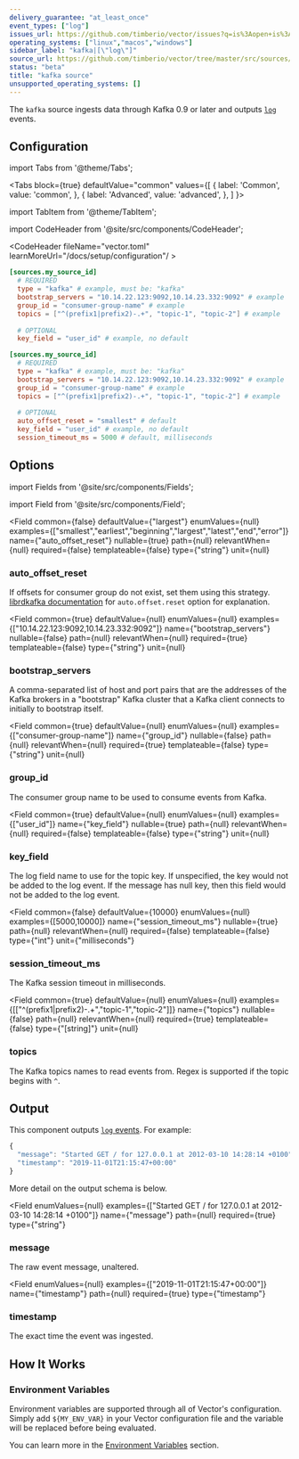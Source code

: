 ```yaml
---
delivery_guarantee: "at_least_once"
event_types: ["log"]
issues_url: https://github.com/timberio/vector/issues?q=is%3Aopen+is%3Aissue+label%3A%22source%3A+kafka%22
operating_systems: ["linux","macos","windows"]
sidebar_label: "kafka|[\"log\"]"
source_url: https://github.com/timberio/vector/tree/master/src/sources/kafka.rs
status: "beta"
title: "kafka source"
unsupported_operating_systems: []
---
```


The `kafka` source ingests data through Kafka 0.9 or later and outputs [`log`][docs.data-model#log] events.

## Configuration

import Tabs from '@theme/Tabs';

<Tabs
  block={true}
  defaultValue="common"
  values={[
    { label: 'Common', value: 'common', },
    { label: 'Advanced', value: 'advanced', },
  ]
}>

import TabItem from '@theme/TabItem';

<TabItem value="common">

import CodeHeader from '@site/src/components/CodeHeader';

<CodeHeader fileName="vector.toml" learnMoreUrl="/docs/setup/configuration"/ >

```toml
[sources.my_source_id]
  # REQUIRED
  type = "kafka" # example, must be: "kafka"
  bootstrap_servers = "10.14.22.123:9092,10.14.23.332:9092" # example
  group_id = "consumer-group-name" # example
  topics = ["^(prefix1|prefix2)-.+", "topic-1", "topic-2"] # example
  
  # OPTIONAL
  key_field = "user_id" # example, no default
```

</TabItem>
<TabItem value="advanced">

<CodeHeader fileName="vector.toml" learnMoreUrl="/docs/setup/configuration" />

```toml
[sources.my_source_id]
  # REQUIRED
  type = "kafka" # example, must be: "kafka"
  bootstrap_servers = "10.14.22.123:9092,10.14.23.332:9092" # example
  group_id = "consumer-group-name" # example
  topics = ["^(prefix1|prefix2)-.+", "topic-1", "topic-2"] # example
  
  # OPTIONAL
  auto_offset_reset = "smallest" # default
  key_field = "user_id" # example, no default
  session_timeout_ms = 5000 # default, milliseconds
```

</TabItem>

</Tabs>

## Options

import Fields from '@site/src/components/Fields';

import Field from '@site/src/components/Field';

<Fields filters={true}>


<Field
  common={false}
  defaultValue={"largest"}
  enumValues={null}
  examples={["smallest","earliest","beginning","largest","latest","end","error"]}
  name={"auto_offset_reset"}
  nullable={true}
  path={null}
  relevantWhen={null}
  required={false}
  templateable={false}
  type={"string"}
  unit={null}
  >

### auto_offset_reset

If offsets for consumer group do not exist, set them using this strategy. [librdkafka documentation][urls.lib_rdkafka_config] for `auto.offset.reset` option for explanation.


</Field>


<Field
  common={true}
  defaultValue={null}
  enumValues={null}
  examples={["10.14.22.123:9092,10.14.23.332:9092"]}
  name={"bootstrap_servers"}
  nullable={false}
  path={null}
  relevantWhen={null}
  required={true}
  templateable={false}
  type={"string"}
  unit={null}
  >

### bootstrap_servers

A comma-separated list of host and port pairs that are the addresses of the Kafka brokers in a "bootstrap" Kafka cluster that a Kafka client connects to initially to bootstrap itself.


</Field>


<Field
  common={true}
  defaultValue={null}
  enumValues={null}
  examples={["consumer-group-name"]}
  name={"group_id"}
  nullable={false}
  path={null}
  relevantWhen={null}
  required={true}
  templateable={false}
  type={"string"}
  unit={null}
  >

### group_id

The consumer group name to be used to consume events from Kafka.



</Field>


<Field
  common={true}
  defaultValue={null}
  enumValues={null}
  examples={["user_id"]}
  name={"key_field"}
  nullable={true}
  path={null}
  relevantWhen={null}
  required={false}
  templateable={false}
  type={"string"}
  unit={null}
  >

### key_field

The log field name to use for the topic key. If unspecified, the key would not be added to the log event. If the message has null key, then this field would not be added to the log event.


</Field>


<Field
  common={false}
  defaultValue={10000}
  enumValues={null}
  examples={[5000,10000]}
  name={"session_timeout_ms"}
  nullable={true}
  path={null}
  relevantWhen={null}
  required={false}
  templateable={false}
  type={"int"}
  unit={"milliseconds"}
  >

### session_timeout_ms

The Kafka session timeout in milliseconds.



</Field>


<Field
  common={true}
  defaultValue={null}
  enumValues={null}
  examples={[["^(prefix1|prefix2)-.+","topic-1","topic-2"]]}
  name={"topics"}
  nullable={false}
  path={null}
  relevantWhen={null}
  required={true}
  templateable={false}
  type={"[string]"}
  unit={null}
  >

### topics

The Kafka topics names to read events from. Regex is supported if the topic begins with `^`.



</Field>


</Fields>

## Output

This component outputs [`log` events][docs.data-model.log].
For example:

```javascript
{
  "message": "Started GET / for 127.0.0.1 at 2012-03-10 14:28:14 +0100",
  "timestamp": "2019-11-01T21:15:47+00:00"
}
```
More detail on the output schema is below.

<Fields filters={true}>


<Field
  enumValues={null}
  examples={["Started GET / for 127.0.0.1 at 2012-03-10 14:28:14 +0100"]}
  name={"message"}
  path={null}
  required={true}
  type={"string"}
  >

### message

The raw event message, unaltered.



</Field>


<Field
  enumValues={null}
  examples={["2019-11-01T21:15:47+00:00"]}
  name={"timestamp"}
  path={null}
  required={true}
  type={"timestamp"}
  >

### timestamp

The exact time the event was ingested.


</Field>


</Fields>

## How It Works

### Environment Variables

Environment variables are supported through all of Vector's configuration.
Simply add `${MY_ENV_VAR}` in your Vector configuration file and the variable
will be replaced before being evaluated.

You can learn more in the [Environment Variables][docs.configuration#environment-variables]
section.


[docs.configuration#environment-variables]: /docs/setup/configuration#environment-variables
[docs.data-model#log]: /docs/about/data-model#log
[docs.data-model.log]: /docs/about/data-model/log
[urls.lib_rdkafka_config]: https://github.com/edenhill/librdkafka/blob/master/CONFIGURATION.md
